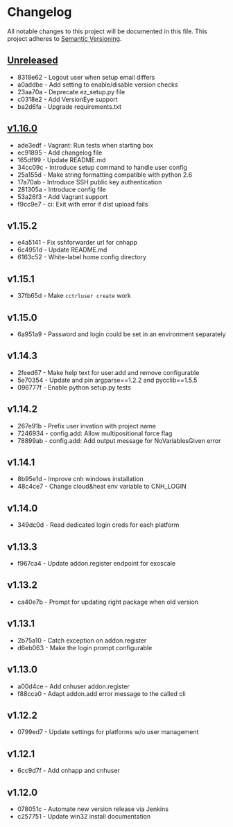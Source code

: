 # Changelog

All notable changes to this project will be documented in this file.
This project adheres to [Semantic Versioning](http://semver.org/).

## [Unreleased][unreleased]

* 8318e62 - Logout user when setup email differs
* a0addbe - Add setting to enable/disable version checks
* 23aa70a - Deprecate ez_setup.py file
* c0318e2 - Add VersionEye support
* ba2d6fa - Upgrade requirements.txt

## [v1.16.0]

* ade3edf - Vagrant: Run tests when starting box
* ec91895 - Add changelog file
* 165df99 - Update README.md
* 34cc09c - Introduce setup command to handle user config
* 25a155d - Make string formatting compatible with python 2.6
* 17a70ab - Introduce SSH public key authentication
* 281305a - Introduce config file
* 53a26f3 - Add Vagrant support
* f9cc9e7 - ci: Exit with error if dist upload fails

## v1.15.2

* e4a5141 - Fix sshforwarder url for cnhapp
* 6c4951d - Update README.md
* 6163c52 - White-label home config directory

## v1.15.1

* 37fb65d - Make `cctrluser create` work

## v1.15.0

* 6a951a9 - Password and login could be set in an environment separately

## v1.14.3

* 2feed67 - Make help text for user.add and remove configurable
* 5e70354 - Update and pin argparse==1.2.2 and pycclib==1.5.5
* 096777f - Enable python setup.py tests

## v1.14.2

* 267e91b - Prefix user invation with project name
* 7246934 - config.add: Allow multipositional force flag
* 78899ab - config.add: Add output message for NoVariablesGiven error

## v1.14.1

* 8b95e1d - Improve cnh windows installation
* 48c4ce7 - Change cloud&heat env variable to CNH_LOGIN 

## v1.14.0

* 349dc0d - Read dedicated login creds for each platform

## v1.13.3

* f967ca4 - Update addon.register endpoint for exoscale

## v1.13.2

* ca40e7b - Prompt for updating right package when old version

## v1.13.1

* 2b75a10 - Catch exception on addon.register
* d6eb063 - Make the login prompt configurable

## v1.13.0

* a00d4ce - Add cnhuser addon.register
* f88cca0 - Adapt addon.add error message to the called cli

## v1.12.2

* 0799ed7 - Update settings for platforms w/o user management

## v1.12.1

* 6cc9d7f - Add cnhapp and cnhuser 

## v1.12.0

* 078051c - Automate new version release via Jenkins 
* c257751 - Update win32 install documentation 


[unreleased]: https://github.com/cloudControl/cctrl/compare/v1.16.0...HEAD
[v1.16.0]: https://github.com/cloudControl/cctrl/compare/v1.15.2...v1.16.0
